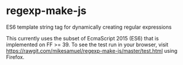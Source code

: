 # regexp-make-js
ES6 template string tag for dynamically creating regular expressions

This currently uses the subset of EcmaScript 2015 (ES6) that is implemented on FF >= 39. To see the test run in your browser, visit https://rawgit.com/mikesamuel/regexp-make-js/master/test.html using Firefox.
